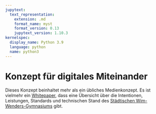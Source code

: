 ```yaml
---
jupytext:
  text_representation:
    extension: .md
    format_name: myst
    format_version: 0.13
    jupytext_version: 1.10.3
kernelspec:
  display_name: Python 3.9
  language: python
  name: python3
---
```


# Konzept für digitales Miteinander

Dieses Konzept beinhaltet mehr als ein übliches Medienkonzept.
Es ist vielmehr ein [Whitepaper](https://en.wikipedia.org/wiki/White_paper), dass eine Übersicht über die Intentionen, Leistungen, Standards und technischen Stand des [Städtischen Wim-Wenders-Gymnasiums](https://ww-gym.de) gibt.
